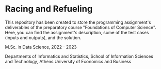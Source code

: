 # Racing and Refueling

This repository has been created to store the programming assignment's deliverables of the preparatory course "Foundations of Computer Science". Here, you can find the assignment's description, some of the test cases (inputs and outputs), and the solution.

M.Sc. in Data Science, 2022 - 2023

Departments of Informatics and Statistics, School of Information Sciences and Technology, Athens University of Economics and Business

